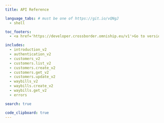 ```yaml
---
title: API Reference

language_tabs: # must be one of https://git.io/vQNgJ
  - shell 

toc_footers:
  - <a href='https://developer.crossborder.omniship.eu/v1'>Go to version 1</a>

includes:
  - introduction_v2
  - authentication_v2
  - customers_v2
  - customers.list_v2
  - customers.create_v2
  - customers.get_v2
  - customers.update_v2
  - waybills_v2
  - waybills.create_v2
  - waybills.get_v2
  - errors

search: true

code_clipboard: true
---
```


